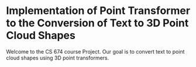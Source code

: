 # Implementation of Point Transformer to the Conversion of Text to 3D Point Cloud Shapes
Welcome to the CS 674 course Project. Our goal is to convert text to point cloud shapes using 3D point transformers. 
